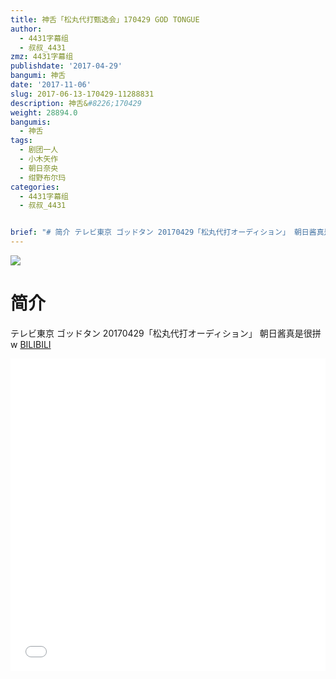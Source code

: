 ```yaml
---
title: 神舌「松丸代打甄选会」170429 GOD TONGUE
author:
  - 4431字幕组
  - 叔叔_4431
zmz: 4431字幕组
publishdate: '2017-04-29'
bangumi: 神舌
date: '2017-11-06'
slug: 2017-06-13-170429-11288831
description: 神舌&#8226;170429
weight: 28894.0
bangumis:
  - 神舌
tags:
  - 剧团一人
  - 小木矢作
  - 朝日奈央
  - 绀野布尔玛
categories:
  - 4431字幕组
  - 叔叔_4431


brief: "# 简介 テレビ東京 ゴッドタン 20170429「松丸代打オーディション」 朝日酱真是很拼w"
---
```

![](https://i.imgur.com/TKzbZJY.png)
# 简介  
テレビ東京 ゴッドタン 20170429「松丸代打オーディション」
朝日酱真是很拼w
  [BILIBILI](https://www.bilibili.com/video/av11288831/)

  <iframe src="//www.bilibili.com/blackboard/player.html?aid=11288831" width="100%" height="500" frameborder="0" allowfullscreen="allowfullscreen"></iframe>
